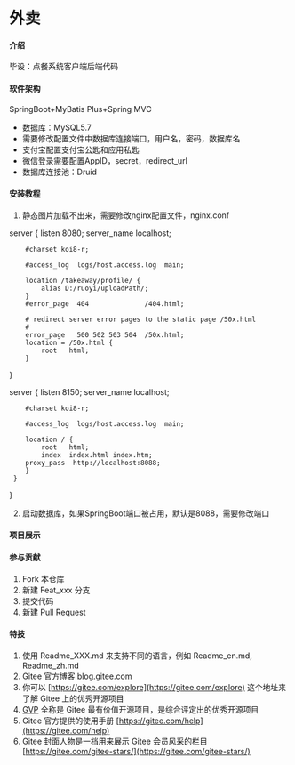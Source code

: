 # 外卖

#### 介绍
毕设：点餐系统客户端后端代码

#### 软件架构
SpringBoot+MyBatis Plus+Spring MVC 
- 数据库：MySQL5.7
- 需要修改配置文件中数据库连接端口，用户名，密码，数据库名
- 支付宝配置支付宝公匙和应用私匙
- 微信登录需要配置AppID，secret，redirect_url
- 数据库连接池：Druid

#### 安装教程

1.  静态图片加载不出来，需要修改nginx配置文件，nginx.conf


server {
        listen       8080;
        server_name  localhost;

        #charset koi8-r;

        #access_log  logs/host.access.log  main;

        location /takeaway/profile/ {
            alias D:/ruoyi/uploadPath/;
        }
        #error_page  404              /404.html;

        # redirect server error pages to the static page /50x.html
        #
        error_page   500 502 503 504  /50x.html;
        location = /50x.html {
            root   html;
        } 
}

server {
        listen       8150;
        server_name  localhost;

        #charset koi8-r;

        #access_log  logs/host.access.log  main;

        location / {
            root   html;
            index  index.html index.htm;
	    proxy_pass  http://localhost:8088;
		}
     }
}

2. 启动数据库，如果SpringBoot端口被占用，默认是8088，需要修改端口

#### 项目展示


#### 参与贡献

1.  Fork 本仓库
2.  新建 Feat_xxx 分支
3.  提交代码
4.  新建 Pull Request


#### 特技

1.  使用 Readme\_XXX.md 来支持不同的语言，例如 Readme\_en.md, Readme\_zh.md
2.  Gitee 官方博客 [blog.gitee.com](https://blog.gitee.com)
3.  你可以 [https://gitee.com/explore](https://gitee.com/explore) 这个地址来了解 Gitee 上的优秀开源项目
4.  [GVP](https://gitee.com/gvp) 全称是 Gitee 最有价值开源项目，是综合评定出的优秀开源项目
5.  Gitee 官方提供的使用手册 [https://gitee.com/help](https://gitee.com/help)
6.  Gitee 封面人物是一档用来展示 Gitee 会员风采的栏目 [https://gitee.com/gitee-stars/](https://gitee.com/gitee-stars/)
